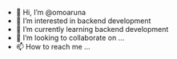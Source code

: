 - 👋 Hi, I’m @omoaruna
- 👀 I’m interested in backend development 
- 🌱 I’m currently learning backend development
- 💞️ I’m looking to collaborate on ...
- 📫 How to reach me ...

<!---
omoaruna/omoaruna is a ✨ special ✨ repository because its `README.md` (this file) appears on your GitHub profile.
You can click the Preview link to take a look at your changes.
--->
